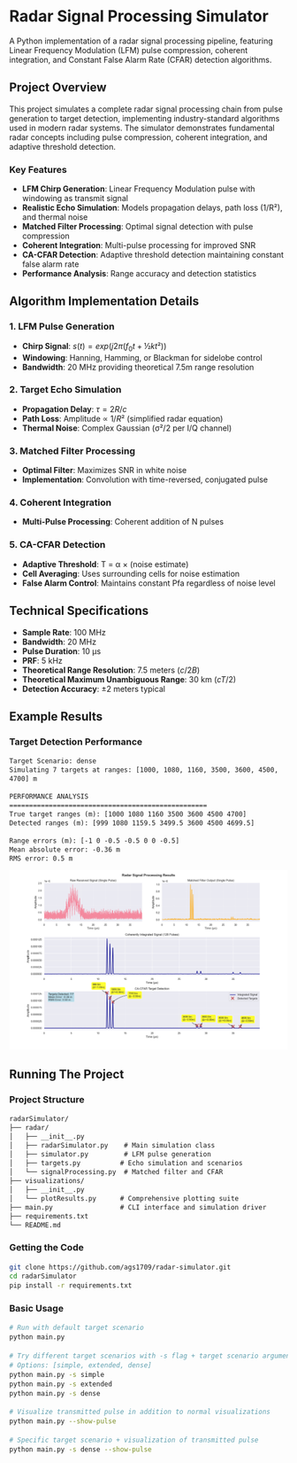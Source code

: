 # Radar Signal Processing Simulator

A Python implementation of a radar signal processing pipeline, featuring Linear Frequency Modulation (LFM) pulse compression, coherent integration, and Constant False Alarm Rate (CFAR) detection algorithms.

## Project Overview

This project simulates a complete radar signal processing chain from pulse generation to target detection, implementing industry-standard algorithms used in modern radar systems. The simulator demonstrates fundamental radar concepts including pulse compression, coherent integration, and adaptive threshold detection.

### Key Features

- **LFM Chirp Generation**: Linear Frequency Modulation pulse with windowing as transmit signal
- **Realistic Echo Simulation**: Models propagation delays, path loss (1/R²), and thermal noise
- **Matched Filter Processing**: Optimal signal detection with pulse compression
- **Coherent Integration**: Multi-pulse processing for improved SNR
- **CA-CFAR Detection**: Adaptive threshold detection maintaining constant false alarm rate
- **Performance Analysis**: Range accuracy and detection statistics


## Algorithm Implementation Details

### 1. LFM Pulse Generation
- **Chirp Signal**: $s(t) = exp(j2π(f_0t + ½kt²))$
- **Windowing**: Hanning, Hamming, or Blackman for sidelobe control
- **Bandwidth**: 20 MHz providing theoretical 7.5m range resolution

### 2. Target Echo Simulation
- **Propagation Delay**: $τ = 2R/c$
- **Path Loss**: Amplitude ∝ $1/R²$ (simplified radar equation)
- **Thermal Noise**: Complex Gaussian (σ²/2 per I/Q channel)

### 3. Matched Filter Processing
- **Optimal Filter**: Maximizes SNR in white noise
- **Implementation**: Convolution with time-reversed, conjugated pulse

### 4. Coherent Integration
- **Multi-Pulse Processing**: Coherent addition of N pulses
<!-- - **SNR Improvement**: Theoretical gain = $\sqrt{N}$ -->

### 5. CA-CFAR Detection
- **Adaptive Threshold**: T = α × (noise estimate)
- **Cell Averaging**: Uses surrounding cells for noise estimation
- **False Alarm Control**: Maintains constant Pfa regardless of noise level

## Technical Specifications

- **Sample Rate**: 100 MHz
- **Bandwidth**: 20 MHz  
- **Pulse Duration**: 10 μs
- **PRF**: 5 kHz
- **Theoretical Range Resolution**: 7.5 meters ($c/2B$)
- **Theoretical Maximum Unambiguous Range**: 30 km ($cT/2$)
- **Detection Accuracy**: ±2 meters typical

## Example Results

### Target Detection Performance
```
Target Scenario: dense
Simulating 7 targets at ranges: [1000, 1080, 1160, 3500, 3600, 4500, 4700] m

PERFORMANCE ANALYSIS
==================================================
True target ranges (m): [1000 1080 1160 3500 3600 4500 4700]
Detected ranges (m): [999 1080 1159.5 3499.5 3600 4500 4699.5]

Range errors (m): [-1 0 -0.5 -0.5 0 0 -0.5]
Mean absolute error: -0.36 m
RMS error: 0.5 m
```

![LFM radar processing pipeline](assets/figure_1.png)

## Running The Project

### Project Structure

```
radarSimulator/
├── radar/
│   ├── __init__.py
│   ├── radarSimulator.py    # Main simulation class
│   ├── simulator.py         # LFM pulse generation
│   ├── targets.py          # Echo simulation and scenarios
│   └── signalProcessing.py  # Matched filter and CFAR
├── visualizations/
│   ├── __init__.py
│   └── plotResults.py      # Comprehensive plotting suite
├── main.py                 # CLI interface and simulation driver
├── requirements.txt
└── README.md
```

### Getting the Code

```bash
git clone https://github.com/ags1709/radar-simulator.git
cd radarSimulator
pip install -r requirements.txt
```

### Basic Usage

```bash
# Run with default target scenario
python main.py

# Try different target scenarios with -s flag + target scenario argument. 
# Options: [simple, extended, dense]
python main.py -s simple
python main.py -s extended
python main.py -s dense

# Visualize transmitted pulse in addition to normal visualizations
python main.py --show-pulse

# Specific target scenario + visualization of transmitted pulse
python main.py -s dense --show-pulse
```


